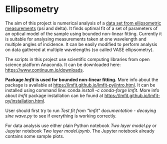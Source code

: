 # Ellipsometry
The aim of this project is numerical analysis of a [data set from ellipsometric measurements](https://en.wikipedia.org/wiki/Ellipsometry)
 (psi and delta). It finds optimal fit of a set of parameters of an optical model of the sample using bounded non-linear fitting. Currently it is suitable for analysing measurements taken at one wavelength and multiple angles of incidence. It can be easily modified to perform analysis on data gathered at multiple wavelengths (so called VASE ellipsometry).

The scripts in this project use scientific computing libraries from open science platform Anaconda.
It can be downloaded here: https://www.continuum.io/downloads.

**Package *lmfit* is used for bounded non-linear fitting.**
More info about the package is available at https://lmfit.github.io/lmfit-py/intro.html.
It can be installed using command line: conda *install -c conda-forge lmfit*.
More info about *lmfit* package installation can be found at https://lmfit.github.io/lmfit-py/installation.html.

User should first try to run *Test fit from "lmfit" documentation - decaying sine wave.py* to see if everything is working correctly.

For data analysis use either plain Python notebook *Two layer model.py* or Jupyter notebook *Two layer model.ipynb*. The Jupyter notebook already contains some sample plots.
